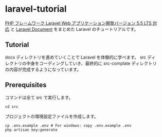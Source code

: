 # laravel-tutorial

[PHP フレームワーク Laravel Web アプリケーション開発バージョン 5.5 LTS 対応](https://www.socym.co.jp/book/1184) と
[Laravel Document](https://readouble.com/laravel/) をまとめた Laravel のチュートリアルです。

## Tutorial

docs ディレクトリを進めていくことで Laravel を体験的に学べます。 src ディレクトリの中身をコーディングしていき、最終的に src-complate ディレクトリの内容が完成するようになっています。

## Prerequisites

コマンドは全て src で実行します。

```shell
cd src
```

プロジェクトの環境設定ファイルを作成します。

```shell
cp .env.example .env # For windows: copy .env.example .env
php artisan key:generate
```
